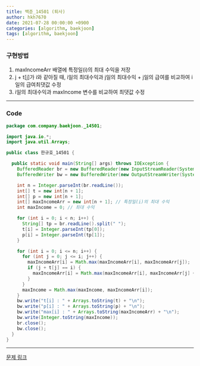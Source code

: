 ```yaml
---
title: 백준_14501 (퇴사)
author: hkh7670
date: 2021-07-28 00:00:00 +0900
categories: [algorithm, baekjoon]
tags: [algorithm, baekjoon]
---
```


### 구현방법

1. maxIncomeArr 배열에 특정일(i)의 최대 수익을 저장
2. j + t[j]가 i와 같아질 때, i일의 최대수익과 j일의 최대수익 + j일의 급여를 비교하여 i일의 급여최댓값 수정
3. i일의 최대수익과 maxIncome 변수를 비교하여 최댓값 수정

---

### Code

```java
package com.company.baekjoon._14501;

import java.io.*;
import java.util.Arrays;

public class 한규호_14501 {

  public static void main(String[] args) throws IOException {
    BufferedReader br = new BufferedReader(new InputStreamReader(System.in));
    BufferedWriter bw = new BufferedWriter(new OutputStreamWriter(System.out));

    int n = Integer.parseInt(br.readLine());
    int[] t = new int[n + 1];
    int[] p = new int[n + 1];
    int[] maxIncomeArr = new int[n + 1]; // 특정일(i)의 최대 수익
    int maxIncome = 0; // 최대 수익

    for (int i = 0; i < n; i++) {
      String[] tp = br.readLine().split(" ");
      t[i] = Integer.parseInt(tp[0]);
      p[i] = Integer.parseInt(tp[1]);
    }

    for (int i = 0; i <= n; i++) {
      for (int j = 0; j <= i; j++) {
        maxIncomeArr[i] = Math.max(maxIncomeArr[i], maxIncomeArr[j]);
        if (j + t[j] == i) {
          maxIncomeArr[i] = Math.max(maxIncomeArr[i], maxIncomeArr[j] + p[j]);
        }
      }
      maxIncome = Math.max(maxIncome, maxIncomeArr[i]);
    }
    bw.write("t[i] : " + Arrays.toString(t) + "\n");
    bw.write("p[i] : " + Arrays.toString(p) + "\n");
    bw.write("max[i] : " + Arrays.toString(maxIncomeArr) + "\n");
    bw.write(Integer.toString(maxIncome));
    br.close();
    bw.close();
  }
}

```

---

[문제 링크](https://www.acmicpc.net/problem/14501)
